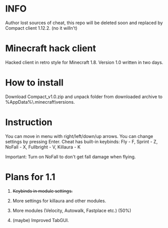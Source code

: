 # INFO
Author lost sources of cheat, this repo will be deleted soon and replaced by Compact client 1.12.2.
(no it willn't)

# Minecraft hack client

Hacked client in retro style for Minecraft 1.8. 
Version 1.0 written in two days.

# How to install

Download Compact_v1.0.zip and unpack folder from downloaded archive to %AppData%\\.minecraft\versions.


# Instruction

You can move in menu with right/left/down/up arrows. You can change settings by pressing Enter.
Cheat has built-in keybinds:
Fly - F,
Sprint - Z,
NoFall - X,
Fullbright - V,
Killaura - K

Important: Turn on NoFall to don't get fall damage when flying.

# Plans for 1.1 

1. ~~Keybinds in module settings.~~ 

2. More settings for killaura and other modules.

3. More modules (Velocity, Autowalk, Fastplace etc.) (50%)

4. (maybe) Improved TabGUI. 

